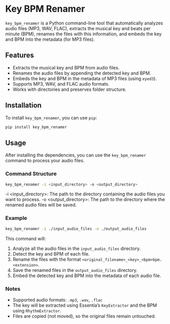 # Key BPM Renamer

`key_bpm_renamer` is a Python command-line tool that automatically analyzes audio files (MP3, WAV, FLAC), extracts the musical key and beats per minute (BPM), renames the files with this information, and embeds the key and BPM into the metadata (for MP3 files).

## Features

- Extracts the musical key and BPM from audio files.
- Renames the audio files by appending the detected key and BPM.
- Embeds the key and BPM in the metadata of MP3 files (using `eyed3`).
- Supports MP3, WAV, and FLAC audio formats.
- Works with directories and preserves folder structure.

## Installation

To install `key_bpm_renamer`, you can use `pip`:

```bash
pip install key_bpm_renamer
```

## Usage

After installing the dependencies, you can use the `key_bpm_renamer` command to process your audio files.

### Command Structure

```bash
key_bpm_renamer -i <input_directory> -o <output_directory>
```

-i <input_directory>: The path to the directory containing the audio files you want to process.
-o <output_directory>: The path to the directory where the renamed audio files will be saved.

### Example

```bash
key_bpm_renamer -i ./input_audio_files -o ./output_audio_files
```

This command will:

1. Analyze all the audio files in the `input_audio_files` directory.
2. Detect the key and BPM of each file.
3. Rename the files with the format `<original_filename>_<key>_<bpm>bpm.<extension>`.
4. Save the renamed files in the `output_audio_files` directory.
5. Embed the detected key and BPM into the metadata of each audio file.

### Notes

- Supported audio formats: `.mp3`, `.wav`, `.flac`
- The key will be extracted using Essentia’s `KeyExtractor` and the BPM using `RhythmExtractor`.
- Files are copied (not moved), so the original files remain untouched.
